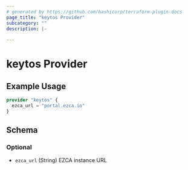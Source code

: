 ```yaml
---
# generated by https://github.com/hashicorp/terraform-plugin-docs
page_title: "keytos Provider"
subcategory: ""
description: |-
  
---
```


# keytos Provider



## Example Usage

```terraform
provider "keytos" {
  ezca_url = "portal.ezca.io"
}
```

<!-- schema generated by tfplugindocs -->
## Schema

### Optional

- `ezca_url` (String) EZCA instance URL
